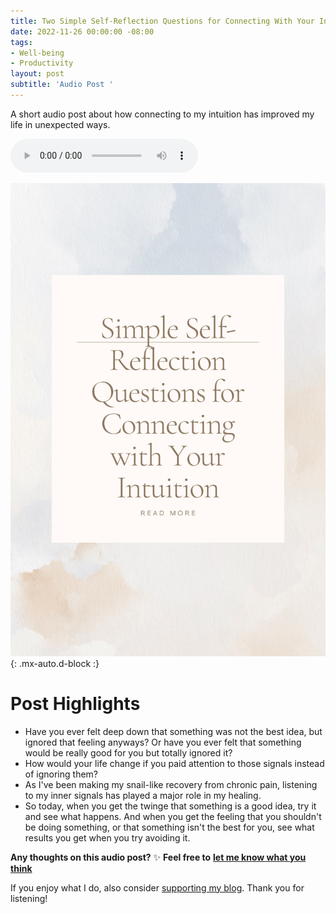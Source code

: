 ```yaml
---
title: Two Simple Self-Reflection Questions for Connecting With Your Intuition
date: 2022-11-26 00:00:00 -08:00
tags:
- Well-being
- Productivity
layout: post
subtitle: 'Audio Post '
---
```


A short audio post about how connecting to my intuition has improved my life in unexpected ways.

<audio controls>
<source src="/uploads/two-self-reflection-questions-for-connecting-with-intuition.mp3">
Your browser does not support the audio element.
</audio>

![intuition self-discovery self-reflection highly sensitive person ](/uploads/two-simple-self-reflection-questions-connecting-with-intuition.png "Two simple self reflection questions for connecting with your intuition"){: .mx-auto.d-block :}

# Post Highlights

* Have you ever felt deep down that something was not the best idea, but ignored that feeling anyways? Or have you ever felt that something would be really good for you but totally ignored it?
* How would your life change if you paid attention to those signals instead of ignoring them?
* As I've been making my snail-like recovery from chronic pain, listening to my inner signals has played a major role in my healing.
* So today, when you get the twinge that something is a good idea, try it and see what happens. And when you get the feeling that you shouldn't be doing something, or that something isn't the best for you, see what results you get when you try avoiding it.

**Any thoughts on this audio post?** ✨ **Feel free to** [**let me know what you think**](https://arcadiapage.com/aboutme/)

If you enjoy what I do, also consider [supporting my blog](https://www.paypal.com/donate/?hosted_button_id=9J588XN8BJKUW). Thank you for listening! 
